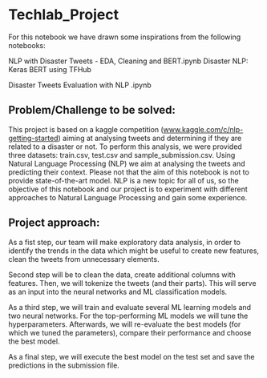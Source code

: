# Techlab_Project

For this notebook we have drawn some inspirations from the following notebooks:

NLP with Disaster Tweets - EDA, Cleaning and BERT.ipynb
Disaster NLP: Keras BERT using TFHub

Disaster Tweets Evaluation with NLP .ipynb

## Problem/Challenge to be solved:

This project is based on a kaggle competition (www.kaggle.com/c/nlp-getting-started) aiming at analysing tweets and determining if they are related to a disaster or not. To perform this analysis, we were provided three datasets: train.csv, test.csv and sample_submission.csv. Using Natural Language Processing (NLP) we aim at analysing the tweets and predicting their context. Please not that the aim of this notebook is not to provide state-of-the-art model. NLP is a new topic for all of us, so the objective of this notebook and our project is to experiment with different approaches to Natural Language Processing and gain some experience.

## Project approach:

As a fist step, our team will make exploratory data analysis, in order to identify the trends in the data which might be useful to create new features, clean the tweets from unnecessary elements.

Second step will be to clean the data, create additional columns with features. Then, we will tokenize the tweets (and their parts). This will serve as an input into the neural networks and ML classification models.

As a third step, we will train and evaluate several ML learning models and two neural networks. For the top-performing ML models we will tune the hyperparameters. Afterwards, we will re-evaluate the best models (for which we tuned the parameters), compare their performance and choose the best model.

As a final step, we will execute the best model on the test set and save the predictions in the submission file.
